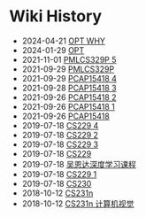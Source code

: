 # Wiki History

- 2024-04-21        [OPT WHY](/0023_OPT_WHY)
- 2024-01-29        [OPT](/0021_OPT)
- 2021-11-01        [PMLCS329P 5](/0008_PMLCS329P_5)
- 2021-09-29        [PMLCS329P](/0017_PMLCS329P)
- 2021-09-29        [PCAP15418 4](/0007_PCAP15418_4)
- 2021-09-28        [PCAP15418 3](/0005_PCAP15418_3)
- 2021-09-26        [PCAP15418 2](/0004_PCAP15418_2)
- 2021-09-26        [PCAP15418 1](/0003_PCAP15418_1)
- 2021-09-26        [PCAP15418](/0002_PCAP15418)
- 2019-07-18        [CS229 4](/0015_CS229_4)
- 2019-07-18        [CS229 2](/0013_CS229_2)
- 2019-07-18        [CS229 3](/0014_CS229_3)
- 2019-07-18        [CS229](/0010_CS229)
- 2019-07-18        [吴恩达深度学习课程](/0011_吴恩达深度学习课程)
- 2019-07-18        [CS229 1](/0012_CS229_1)
- 2019-07-18        [CS230](/0011_CS230)
- 2018-10-12        [CS231n](/0016_CS231n)
- 2018-10-12        [CS231n 计算机视觉](/0016_CS231n_计算机视觉)
